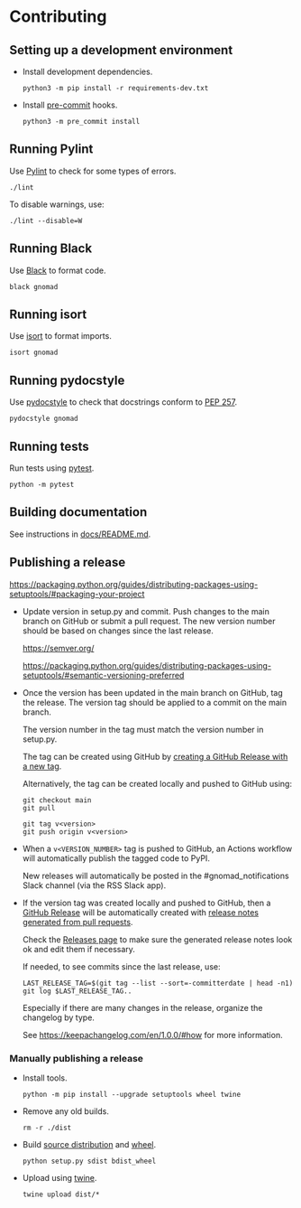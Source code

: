 # Contributing

## Setting up a development environment

- Install development dependencies.

  ```
  python3 -m pip install -r requirements-dev.txt
  ```

- Install [pre-commit](https://pre-commit.com/) hooks.

  ```
  python3 -m pre_commit install
  ```

## Running Pylint

Use [Pylint](https://www.pylint.org/) to check for some types of errors.

```
./lint
```

To disable warnings, use:

```
./lint --disable=W
```

## Running Black

Use [Black](https://black.readthedocs.io/) to format code.

```
black gnomad
```

## Running isort

Use [isort](https://pycqa.github.io/isort/) to format imports.

```
isort gnomad
```

## Running pydocstyle

Use [pydocstyle](https://www.pydocstyle.org/) to check that docstrings conform to [PEP 257](https://www.python.org/dev/peps/pep-0257/).

```
pydocstyle gnomad
```

## Running tests

Run tests using [pytest](https://docs.pytest.org/en/stable/).

```
python -m pytest
```

## Building documentation

See instructions in [docs/README.md](./docs/README.md).

## Publishing a release

https://packaging.python.org/guides/distributing-packages-using-setuptools/#packaging-your-project

- Update version in setup.py and commit.
  Push changes to the main branch on GitHub or submit a pull request.
  The new version number should be based on changes since the last release.

  https://semver.org/

  https://packaging.python.org/guides/distributing-packages-using-setuptools/#semantic-versioning-preferred

- Once the version has been updated in the main branch on GitHub, tag the release.
  The version tag should be applied to a commit on the main branch.

  The version number in the tag must match the version number in setup.py.

  The tag can be created using GitHub by [creating a GitHub Release with a new tag](https://docs.github.com/en/repositories/releasing-projects-on-github/managing-releases-in-a-repository#creating-a-release).

  Alternatively, the tag can be created locally and pushed to GitHub using:

  ```
  git checkout main
  git pull

  git tag v<version>
  git push origin v<version>
  ```

- When a `v<VERSION_NUMBER>` tag is pushed to GitHub, an Actions workflow will automatically publish the tagged code to PyPI.

  New releases will automatically be posted in the #gnomad_notifications Slack channel (via the RSS Slack app).

- If the version tag was created locally and pushed to GitHub, then a [GitHub Release](https://docs.github.com/en/repositories/releasing-projects-on-github/about-releases) will be automatically created with
  [release notes generated from pull requests](https://docs.github.com/en/repositories/releasing-projects-on-github/automatically-generated-release-notes).

  Check the [Releases page](https://github.com/broadinstitute/gnomad_methods/releases) to make sure the generated release notes look ok
  and edit them if necessary.

  If needed, to see commits since the last release, use:

  ```
  LAST_RELEASE_TAG=$(git tag --list --sort=-committerdate | head -n1)
  git log $LAST_RELEASE_TAG..
  ```

  Especially if there are many changes in the release, organize the changelog by type.

  See https://keepachangelog.com/en/1.0.0/#how for more information.

### Manually publishing a release

- Install tools.

  ```
  python -m pip install --upgrade setuptools wheel twine
  ```

- Remove any old builds.

  ```
  rm -r ./dist
  ```

- Build [source distribution](https://packaging.python.org/guides/distributing-packages-using-setuptools/#source-distributions)
  and [wheel](https://packaging.python.org/guides/distributing-packages-using-setuptools/#wheels).

  ```
  python setup.py sdist bdist_wheel
  ```

- Upload using [twine](https://pypi.org/project/twine/).

  ```
  twine upload dist/*
  ```
